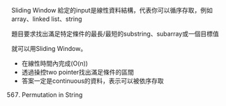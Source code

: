 Sliding Window
給定的input是線性資料結構，代表你可以循序存取，例如array、linked list、string

題目要求找出滿足特定條件的最長/最短的substring、subarray或一個目標值

就可以用Sliding Window。

- 在線性時間內完成(O(n))
- 透過操控two pointer找出滿足條件的區間
- 答案一定是continuous的資料，表示可以被依序存取

567. Permutation in String